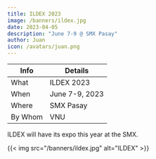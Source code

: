 ```yaml
---
title: ILDEX 2023
image: /banners/ildex.jpg
date: 2023-04-05
description: "June 7-9 @ SMX Pasay"
author: Juan
icon: /avatars/juan.png
---
```



Info | Details 
--- | ---
What | ILDEX 2023
When | June 7-9, 2023
Where | SMX Pasay
By Whom | VNU

ILDEX will have its expo this year at the SMX.

{{< img src="/banners/ildex.jpg" alt="ILDEX" >}}